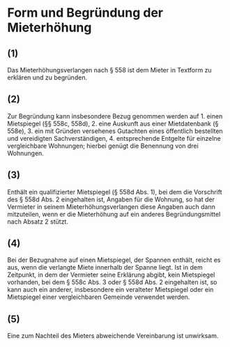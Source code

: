 # Form und Begründung der Mieterhöhung



## (1)

 Das Mieterhöhungsverlangen nach § 558 ist dem Mieter in Textform zu erklären und zu begründen.

## (2)

 Zur Begründung kann insbesondere Bezug genommen werden auf  1.
 einen Mietspiegel (§§ 558c, 558d),
 2.
 eine Auskunft aus einer Mietdatenbank (§ 558e),
 3.
 ein mit Gründen versehenes Gutachten eines öffentlich bestellten und vereidigten Sachverständigen,
 4.
 entsprechende Entgelte für einzelne vergleichbare Wohnungen; hierbei genügt die Benennung von drei Wohnungen.


## (3)

 Enthält ein qualifizierter Mietspiegel (§ 558d Abs. 1), bei dem die Vorschrift des § 558d Abs. 2 eingehalten ist, Angaben für die Wohnung, so hat der Vermieter in seinem Mieterhöhungsverlangen diese Angaben auch dann mitzuteilen, wenn er die Mieterhöhung auf ein anderes Begründungsmittel nach Absatz 2 stützt.

## (4)

 Bei der Bezugnahme auf einen Mietspiegel, der Spannen enthält, reicht es aus, wenn die verlangte Miete innerhalb der Spanne liegt. Ist in dem Zeitpunkt, in dem der Vermieter seine Erklärung abgibt, kein Mietspiegel vorhanden, bei dem § 558c Abs. 3 oder § 558d Abs. 2 eingehalten ist, so kann auch ein anderer, insbesondere ein veralteter Mietspiegel oder ein Mietspiegel einer vergleichbaren Gemeinde verwendet werden.

## (5)

 Eine zum Nachteil des Mieters abweichende Vereinbarung ist unwirksam. 

